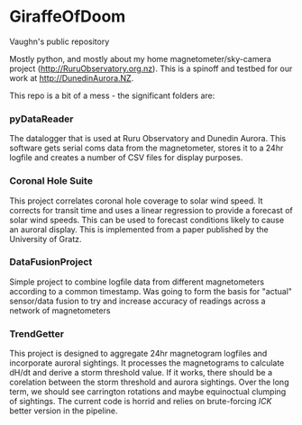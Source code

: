 # GiraffeOfDoom
Vaughn's public repository

Mostly python, and mostly about my home magnetometer/sky-camera project (http://RuruObservatory.org.nz). This is a spinoff and testbed for our work at http://DunedinAurora.NZ.

This repo is a bit of a mess - the significant folders are:

### pyDataReader
The datalogger that is used at Ruru Observatory and Dunedin Aurora. This software gets serial coms data from the magnetometer, stores it to a 24hr logfile and creates a number of CSV files for display purposes. 

### Coronal Hole Suite
This project correlates coronal hole coverage to solar wind speed. It corrects for transit time and uses a linear regression to provide a forecast of solar wind speeds. This can be used to forecast conditions likely to cause an auroral display. This is implemented from a paper published by the University of Gratz. 

### DataFusionProject
Simple project to combine logfile data from different magnetometers according to a common timestamp. Was going to form the basis for "actual" sensor/data fusion to try and increase accuracy of readings across a network of magnetometers

### TrendGetter
This project is designed to aggregate 24hr magnetogram logfiles and incorporate auroral sightings. It processes the magnetograms to calculate dH/dt and derive a storm threshold value. If it works, there should be a corelation between the storm threshold and aurora sightings. Over the long term, we should see carrington rotations and maybe equinoctual clumping of sightings. The current code is horrid and relies on brute-forcing *ICK* better version in the pipeline.
